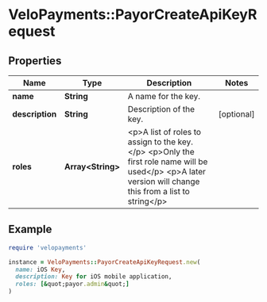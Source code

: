 # VeloPayments::PayorCreateApiKeyRequest

## Properties

| Name | Type | Description | Notes |
| ---- | ---- | ----------- | ----- |
| **name** | **String** | A name for the key. |  |
| **description** | **String** | Description of the key. | [optional] |
| **roles** | **Array&lt;String&gt;** | &lt;p&gt;A list of roles to assign to the key.&lt;/p&gt; &lt;p&gt;Only the first role name will be used&lt;/p&gt; &lt;p&gt;A later version will change this from a list to string&lt;/p&gt;  |  |

## Example

```ruby
require 'velopayments'

instance = VeloPayments::PayorCreateApiKeyRequest.new(
  name: iOS Key,
  description: Key for iOS mobile application,
  roles: [&quot;payor.admin&quot;]
)
```

